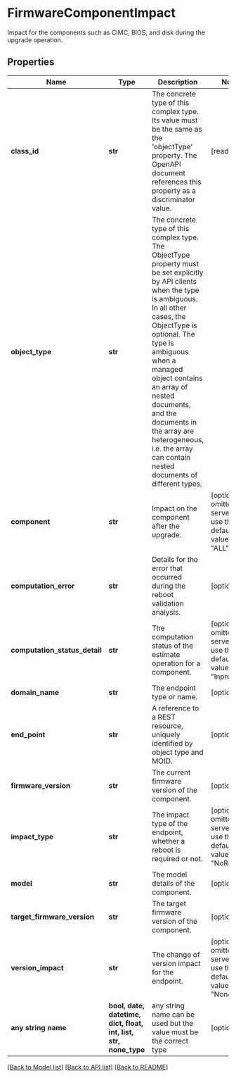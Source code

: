 # FirmwareComponentImpact

Impact for the components such as CIMC, BIOS, and disk during the upgrade operation.
## Properties
Name | Type | Description | Notes
------------ | ------------- | ------------- | -------------
**class_id** | **str** | The concrete type of this complex type. Its value must be the same as the &#39;objectType&#39; property. The OpenAPI document references this property as a discriminator value. | [readonly] 
**object_type** | **str** | The concrete type of this complex type. The ObjectType property must be set explicitly by API clients when the type is ambiguous. In all other cases, the  ObjectType is optional.  The type is ambiguous when a managed object contains an array of nested documents, and the documents in the array are heterogeneous, i.e. the array can contain nested documents of different types. | 
**component** | **str** | Impact on the component after the upgrade. | [optional]  if omitted the server will use the default value of "ALL"
**computation_error** | **str** | Details for the error that occurred during the reboot validation analysis. | [optional] 
**computation_status_detail** | **str** | The computation status of the estimate operation for a component. | [optional]  if omitted the server will use the default value of "Inprogress"
**domain_name** | **str** | The endpoint type or name. | [optional] 
**end_point** | **str** | A reference to a REST resource, uniquely identified by object type and MOID. | [optional] 
**firmware_version** | **str** | The current firmware version of the component. | [optional] 
**impact_type** | **str** | The impact type of the endpoint, whether a reboot is required or not. | [optional]  if omitted the server will use the default value of "NoReboot"
**model** | **str** | The model details of the component. | [optional] 
**target_firmware_version** | **str** | The target firmware version of the component. | [optional] 
**version_impact** | **str** | The change of version impact for the endpoint. | [optional]  if omitted the server will use the default value of "None"
**any string name** | **bool, date, datetime, dict, float, int, list, str, none_type** | any string name can be used but the value must be the correct type | [optional]

[[Back to Model list]](../README.md#documentation-for-models) [[Back to API list]](../README.md#documentation-for-api-endpoints) [[Back to README]](../README.md)


